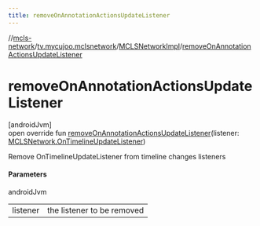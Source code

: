 ```yaml
---
title: removeOnAnnotationActionsUpdateListener
---
```

//[mcls-network](../../../index.html)/[tv.mycujoo.mclsnetwork](../index.html)/[MCLSNetworkImpl](index.html)/[removeOnAnnotationActionsUpdateListener](remove-on-annotation-actions-update-listener.html)



# removeOnAnnotationActionsUpdateListener



[androidJvm]\
open override fun [removeOnAnnotationActionsUpdateListener](remove-on-annotation-actions-update-listener.html)(listener: [MCLSNetwork.OnTimelineUpdateListener](../-m-c-l-s-network/-on-timeline-update-listener/index.html))



Remove OnTimelineUpdateListener from timeline changes listeners



#### Parameters


androidJvm

| | |
|---|---|
| listener | the listener to be removed |




